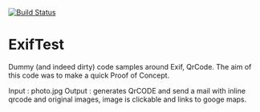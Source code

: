 [![Build Status](https://travis-ci.org/adriens/ExifTest.svg?branch=master)](https://travis-ci.org/adriens/ExifTest)

# ExifTest

Dummy (and indeed dirty)  code samples around Exif, QrCode. The aim of this code was to make a quick Proof of Concept.

Input : photo.jpg
Output : generates QrCODE and send a mail with inline qrcode and original images, image is clickable and links to googe maps.
